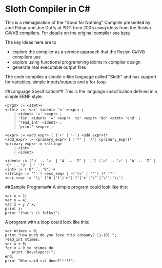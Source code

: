 # Sloth Compiler in C&#35;

This is a reimagination of the "Good for Nothing" Compiler presented by Joel Pobar and Joe Duffy at PDC from 2005 using 
ideas from the Roslyn C#/VB compilers. For details on the original compiler see [here](https://blogs.msdn.microsoft.com/joelpob/2005/10/04/good-for-nothing-compiler-pdc-tln410-and-other-goodies/)

The key ideas here are to 

* explore the compiler as a service approach that the Roslyn C#/VB compilers use 
* explore using functional programming idoms in compiler design
* generate real executable output files

The code compiles a simple c-like language called "Sloth" and has support for variables, simple
inputs/outputs and a for-loop.

##Language Specification##
This is the language specification defined in a simple EBNF style:

```
<prgm> := <stmt>+
<stmt> := 'var' <ident> '=' <expr> ;
	| <ident> '=' <expr> ;
	| 'for' <ident> '=' <expr> 'to' <expr> 'do' <stmt> 'end' ;
	| 'read_int' <ident> ;
	| 'print' <expr> ;

<expr> := <add_expr> ( ('+' | '-') <add_expr>)* 
<add_expr> := <primary_expr> ( ('*' | '/') <primary_expr)*
<primary_expr> := <string>
	| <int>
	| <ident>

<ident> := ('a' .. 'z' | 'A' .. 'Z' | '_') ('a' .. 'z' | 'A' .. 'Z' | '0' .. '9' | '_')*
<int> := ('0' .. '9') +
<string> := '"' ( <esc_seq> | ~('\\' | '"') )* '"'
<esc_seq> := '\\' ('b'|'t'|'n'|'f'|'r'|'\"'|'\''|'\\')
```

##Sample Programs##
A simple program could look like this:
```
var x = 2;
var y = 4;
var z = y / x;
print z;
print "that's it folks!";
```
A program with a loop could look like this:
```
var ntimes = 0;
print "How much do you love this company? (1-10) ";
read_int ntimes;
var x = 0;
for x = 0 to ntimes do
   print "Developers!";
end;
print "Who said sit down?!!!!!";
```
